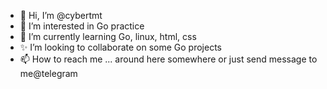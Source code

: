 - 👋 Hi, I’m @cybertmt
- 👀 I’m interested in Go practice
- 🌱 I’m currently learning Go, linux, html, css
- ✨ I’m looking to collaborate on some Go projects
- 📫 How to reach me ... around here somewhere or just send message to me@telegram

<!--
**cybertmt/cybertmt** is a ✨ _special_ ✨ repository because its `README.md` (this file) appears on your GitHub profile.

Here are some ideas to get you started:

- 🔭 I’m currently working on ...
- 🌱 I’m currently learning ...
- 👯 I’m looking to collaborate on ...
- 🤔 I’m looking for help with ...
- 💬 Ask me about ...
- 📫 How to reach me: ...
- 😄 Pronouns: ...
- ⚡ Fun fact: ...
-->

